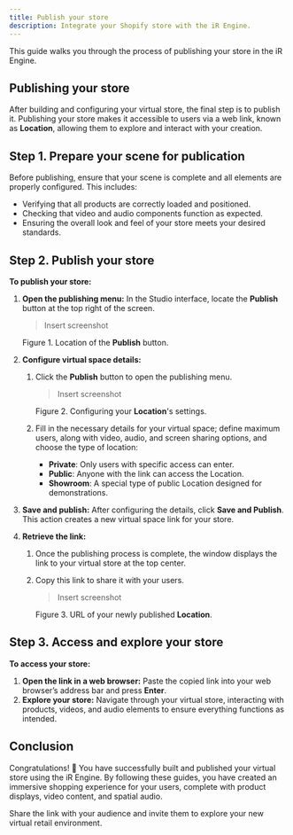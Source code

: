```yaml
---
title: Publish your store
description: Integrate your Shopify store with the iR Engine.
---
```


This guide walks you through the process of publishing your store in the iR Engine.

## Publishing your store

After building and configuring your virtual store, the final step is to publish it. Publishing your store makes it accessible to users via a web link, known as **Location**, allowing them to explore and interact with your creation.

## Step 1. Prepare your scene for publication

Before publishing, ensure that your scene is complete and all elements are properly configured. This includes:

- Verifying that all products are correctly loaded and positioned.
- Checking that video and audio components function as expected.
- Ensuring the overall look and feel of your store meets your desired standards.

## Step 2. Publish your store

**To publish your store:**

1. **Open the publishing menu:** In the Studio interface, locate the **Publish** button at the top right of the screen.

    > Insert screenshot
    > 

    Figure 1. Location of the **Publish** button.

2. **Configure virtual space details:**
    1. Click the **Publish** button to open the publishing menu.

        > Insert screenshot
        > 

        Figure 2. Configuring your **Location**'s settings.

    2. Fill in the necessary details for your virtual space; define maximum users, along with video, audio, and screen sharing options, and choose the type of location:
        - **Private**: Only users with specific access can enter.
        - **Public**: Anyone with the link can access the Location.
        - **Showroom**: A special type of public Location designed for demonstrations.
3. **Save and publish:** After configuring the details, click **Save and Publish**. This action creates a new virtual space link for your store.
4. **Retrieve the link:**
    1. Once the publishing process is complete, the window displays the link to your virtual store at the top center.
    2. Copy this link to share it with your users.

        > Insert screenshot
        > 

        Figure 3. URL of your newly published **Location**.

## Step 3. Access and explore your store

**To access your store:**

1. **Open the link in a web browser:** Paste the copied link into your web browser’s address bar and press **Enter**.
2. **Explore your store:** Navigate through your virtual store, interacting with products, videos, and audio elements to ensure everything functions as intended.

## Conclusion

Congratulations! 🎉 You have successfully built and published your virtual store using the iR Engine. By following these guides, you have created an immersive shopping experience for your users, complete with product displays, video content, and spatial audio.

Share the link with your audience and invite them to explore your new virtual retail environment.

